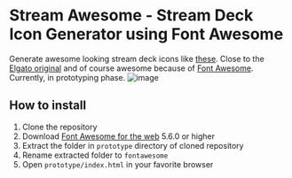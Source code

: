 # Stream Awesome - Stream Deck Icon Generator using Font Awesome

Generate awesome looking stream deck icons like [these](https://www.instagram.com/p/CKPCM_YF16a/). Close to the [Elgato original](https://www.elgato.com/stream-deck) and of course awesome because of [Font Awesome](https://fontawesome.com/). Currently, in prototyping phase.
![image](https://instagram.fham6-1.fna.fbcdn.net/v/t51.2885-15/140034101_700414367324593_263691442762893319_n.jpg?stp=dst-jpg_e35&_nc_ht=instagram.fham6-1.fna.fbcdn.net&_nc_ohc=D6xxHklJaO8AX-gkDnR&edm=ALQROFkBAAAA&ccb=7-5&oh=00_AfAsXG2ZNZISVMFyQAncR_ZZEJSIv-zdZLWDYFH7Q2-h2w&oe=642E15F8)

## How to install
1. Clone the repository
2. Download [Font Awesome for the web](https://fontawesome.com/download) 5.6.0 or higher
3. Extract the folder in `prototype` directory of cloned repository
4. Rename extracted folder to `fontawesome`
5. Open `prototype/index.html` in your favorite browser

